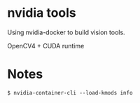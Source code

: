 # nvidia tools

Using nvidia-docker to build vision tools.

OpenCV4 + CUDA runtime

# Notes

```
$ nvidia-container-cli --load-kmods info
```

